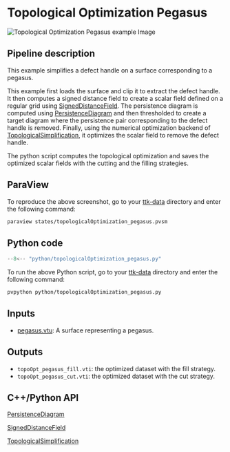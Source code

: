 # Topological Optimization Pegasus

![Topological Optimization Pegasus example Image]()

## Pipeline description
This example simplifies a defect handle on a surface corresponding to a pegasus.

This example first loads the surface and clip it to extract the defect handle.
It then computes a signed distance field to create a scalar field defined on a regular grid using [SignedDistanceField](https://topology-tool-kit.github.io/doc/html/classttkSignedDistanceField.html).
The persistence diagram is computed using [PersistenceDiagram](https://topology-tool-kit.github.io/doc/html/classttkPersistenceDiagram.html) and then thresholded to create a target diagram where the persistence pair corresponding to the defect handle is removed.
Finally, using the numerical optimization backend of [TopologicalSimplification](https://topology-tool-kit.github.io/doc/html/classttkTopologicalSimplification.html), it optimizes the scalar field to remove the defect handle.

The python script computes the topological optimization and saves the optimized scalar fields with the cutting and the filling strategies.

## ParaView
To reproduce the above screenshot, go to your [ttk-data](https://github.com/topology-tool-kit/ttk-data) directory and enter the following command:
``` bash
paraview states/topologicalOptimization_pegasus.pvsm
```

## Python code

``` python  linenums="1"
--8<-- "python/topologicalOptimization_pegasus.py"
```

To run the above Python script, go to your [ttk-data](https://github.com/topology-tool-kit/ttk-data) directory and enter the following command:
``` bash
pvpython python/topologicalOptimization_pegasus.py
```

## Inputs
- [pegasus.vtu](https://github.com/topology-tool-kit/ttk-data/raw/dev/pegasus.vtu): A surface representing a pegasus.

## Outputs
-  `topoOpt_pegasus_fill.vti`: the optimized dataset with the fill strategy.
-  `topoOpt_pegasus_cut.vti`: the optimized dataset with the cut strategy.

## C++/Python API

[PersistenceDiagram](https://topology-tool-kit.github.io/doc/html/classttkPersistenceDiagram.html)

[SignedDistanceField](https://topology-tool-kit.github.io/doc/html/classttkSignedDistanceField.html)

[TopologicalSimplification](https://topology-tool-kit.github.io/doc/html/classttkTopologicalSimplification.html)
